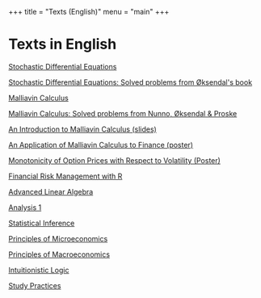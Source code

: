 +++
title = "Texts (English)"
menu = "main"
+++

# Texts in English

[Stochastic Differential Equations](https://github.com/adairneto/Stochastic-Differential-Equations/blob/main/Notes/Main.pdf)

[Stochastic Differential Equations: Solved problems from Øksendal's book](https://github.com/adairneto/Stochastic-Differential-Equations/tree/main/Exercises%20(pdf))

[Malliavin Calculus](https://github.com/adairneto/Malliavin-Calculus/blob/main/Literature%20Notes/Literature-Notes.pdf)

[Malliavin Calculus: Solved problems from Nunno, Øksendal & Proske](https://github.com/adairneto/Malliavin-Calculus/tree/main/Exercises)

[An Introduction to Malliavin Calculus (slides)](https://github.com/adairneto/Malliavin-Calculus/blob/main/seminario.pdf)

[An Application of Malliavin Calculus to Finance (poster)](https://github.com/adairneto/Malliavin-Calculus/blob/main/Poster%202024.pdf)

[Monotonicity of Option Prices with Respect to Volatility (Poster)](https://github.com/adairneto/Malliavin-Calculus/blob/main/202309120742%20Poster%20Congresso%202023.pdf)

[Financial Risk Management with R](https://github.com/adairneto/Finance/blob/main/Notes.pdf)

[Advanced Linear Algebra](https://raw.githubusercontent.com/adairneto/Advanced-Linear-Algebra/main/Main.pdf)

[Analysis 1](https://raw.githubusercontent.com/adairneto/Analysis-1/main/Analysis_Notes.pdf)

[Statistical Inference](https://raw.githubusercontent.com/adairneto/Statistical-Inference/main/Stat_Inf.pdf)

[Principles of Microeconomics](https://raw.githubusercontent.com/adairneto/Microeconomics/main/MIT_14.01.pdf)

[Principles of Macroeconomics](https://raw.githubusercontent.com/adairneto/Macroeconomics/main/Macroeconomics.pdf)

[Intuitionistic Logic](https://raw.githubusercontent.com/adairneto/Intuitionistic-Logic/main/intuitionistic.pdf)

[Study Practices](https://github.com/adairneto/adairneto/blob/main/Study%20Practices.md)
